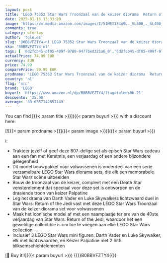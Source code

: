 ```yaml
---
layout: post
title: 'LEGO 75352 Star Wars Troonzaal van de keizer diorama  Return of the Jedi 40ste Verjaardag Lichtzwaard Gevecht Set  Collectible Cadeau voor Volwassenen met Luke Skywalker en Darth Vader Mini Figuren'
date: 2025-01-16 13:33:20
image: 'https://m.media-amazon.com/images/I/51MEX1S4n9L._SL500_._SL400_.jpg'
comments: true
category: ofertas
author: 'tole.es'
slug: 'B0BBVFZTY4-nl LEGO 75352 Star Wars Troonzaal van de keizer diorama...'
sku: 'B0BBVFZTY4-nl'
tags: [ '6d2fcb45-df05-499f-9780-9477bed321a6_0','6d2fcb45-df05-499f-9780-9477bed321a6_5201','6d2fcb45-df05-499f-9780-9477bed321a6_5301','8','Arborist Merchandising Root','Bouw- & constructiespeelgoed','LEGO','Self Service','Special Features Stores','Speelgoed & spellen','Speelgoedbouwsets','lego','🇳🇱', ]
actualPrice: 74.99 EUR
currency: EUR
price: 74.99
comparePrice: 99.99 EUR
prodname: 'LEGO 75352 Star Wars Troonzaal van de keizer diorama  Return of the Jedi 40ste Verjaardag Lichtzwaard Gevecht Set  Collectible Cadeau voor Volwassenen met Luke Skywalker en Darth Vader Mini Figuren'
country: 'nl'
flag: '🇳🇱'
brand: 'LEGO'
buyurl: 'https://www.amazon.nl/dp/B0BBVFZTY4/?tag=tolees0b-21'
descuento: '25.00'
average: '80.6357142857143'
---
```


You can find [{{< param title >}}]({{< param buyurl >}}) with a discount here:

[![{{< param prodname >}}]({{< param image >}})]({{< param buyurl >}})

ℹ️:

- Trakteer jezelf of geef deze 807-delige set als episch Star Wars cadeau aan een fan met Kerstmis, een verjaardag of een andere bijzondere gelegenheid
- Dit model bouwpakket voor volwassenen is onderdeel van een serie verzamelbare LEGO Star Wars diorama sets, die elk een memorabele Star Wars scène uitbeelden
- Bouw de troonzaal van de keizer, compleet met een Death Star vensterelement dat speciaal voor deze set is ontworpen en de draaiende troon van keizer Palpatine
- Leg het drama van Darth Vader en Luke Skywalkers lichtzwaard duel in Star Wars: Return of the Jedi vast met deze LEGO Star Wars Troonzaal van de keizer diorama set voor volwassenen
- Maak het iconische model af met een naamplaatje ter ere van de 40ste verjaardag van Star Wars: Return of the Jedi, waardoor het een geweldige collectible is om toe te voegen aan elke LEGO Star Wars collection
- Inclusief 3 LEGO Star Wars mini figuren: Darth Vader en Luke Skywalker, elk met lichtzwaarden, en Keizer Palpatine met 2 Sith bliksemschichtelementen

[🛒 Buy it!!]({{< param buyurl >}})
{{<world>}}B0BBVFZTY4{{</world>}}
